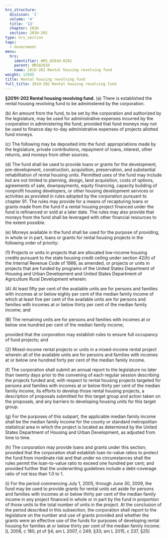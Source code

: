 ```yaml
---
hrs_structure:
  division: '1'
  volume: '4'
  title: '13'
  chapter: 201H
  section: 201H-202
type: hrs_section
tags:
  - Government
menu:
  hrs:
    identifier: HRS_0201H-0202
    parent: HRS0201H
    name: 201H-202 Rental housing revolving fund
weight: 12585
title: Rental housing revolving fund
full_title: 201H-202 Rental housing revolving fund
---
```

**§201H-202 Rental housing revolving fund.** (a) There is established the rental housing revolving fund to be administered by the corporation.

(b) An amount from the fund, to be set by the corporation and authorized by the legislature, may be used for administrative expenses incurred by the corporation in administering the fund; provided that fund moneys may not be used to finance day-to-day administrative expenses of projects allotted fund moneys.

(c) The following may be deposited into the fund: appropriations made by the legislature, private contributions, repayment of loans, interest, other returns, and moneys from other sources.

(d) The fund shall be used to provide loans or grants for the development, pre-development, construction, acquisition, preservation, and substantial rehabilitation of rental housing units. Permitted uses of the fund may include but are not limited to planning, design, land acquisition, costs of options, agreements of sale, downpayments, equity financing, capacity building of nonprofit housing developers, or other housing development services or activities as provided in rules adopted by the corporation pursuant to chapter 91\. The rules may provide for a means of recapturing loans or grants made from the fund if a rental housing project financed under the fund is refinanced or sold at a later date. The rules may also provide that moneys from the fund shall be leveraged with other financial resources to the extent possible.

(e) Moneys available in the fund shall be used for the purpose of providing, in whole or in part, loans or grants for rental housing projects in the following order of priority:

(1) Projects or units in projects that are allocated low-income housing credits pursuant to the state housing credit ceiling under section 42(h) of the Internal Revenue Code of 1986, as amended, or projects or units in projects that are funded by programs of the United States Department of Housing and Urban Development and United States Department of Agriculture Rural Development wherein:

(A) At least fifty per cent of the available units are for persons and families with incomes at or below eighty per cent of the median family income of which at least five per cent of the available units are for persons and families with incomes at or below thirty per cent of the median family income; and

(B) The remaining units are for persons and families with incomes at or below one hundred per cent of the median family income;

provided that the corporation may establish rules to ensure full occupancy of fund projects; and

(2) Mixed-income rental projects or units in a mixed-income rental project wherein all of the available units are for persons and families with incomes at or below one hundred forty per cent of the median family income.

(f) The corporation shall submit an annual report to the legislature no later than twenty days prior to the convening of each regular session describing the projects funded and, with respect to rental housing projects targeted for persons and families with incomes at or below thirty per cent of the median family income, its efforts to develop those rental housing projects, a description of proposals submitted for this target group and action taken on the proposals, and any barriers to developing housing units for this target group.

(g) For the purposes of this subpart, the applicable median family income shall be the median family income for the county or standard metropolitan statistical area in which the project is located as determined by the United States Department of Housing and Urban Development, as adjusted from time to time.

(h) The corporation may provide loans and grants under this section; provided that the corporation shall establish loan-to-value ratios to protect the fund from inordinate risk and that under no circumstances shall the rules permit the loan-to-value ratio to exceed one hundred per cent; and provided further that the underwriting guidelines include a debt-coverage ratio of not less than 1.0 to 1.

(i) For the period commencing July 1, 2005, through June 30, 2009, the fund may be used to provide grants for rental units set aside for persons and families with incomes at or below thirty per cent of the median family income in any project financed in whole or in part by the fund in proportion of those units to the total number of units in the project. At the conclusion of the period described in this subsection, the corporation shall report to the legislature on the number and use of grants provided and whether the grants were an effective use of the funds for purposes of developing rental housing for families at or below thirty per cent of the median family income. [L 2006, c 180, pt of §4; am L 2007, c 249, §33; am L 2015, c 237, §25]